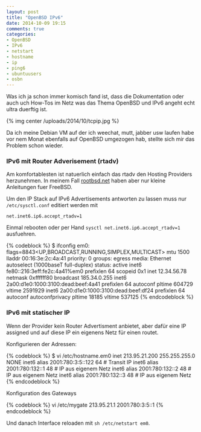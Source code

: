 ```yaml
---
layout: post
title: "OpenBSD IPv6"
date: 2014-10-09 19:15
comments: true
categories:
- OpenBSD
- IPv6
- netstart
- hostname
- ip
- ping6
- ubuntuusers
- osbn
---
```


Was ich ja schon immer komisch fand ist, dass die Dokumentation oder auch uch How-Tos im Netz was das Thema OpenBSD und IPv6
angeht echt ultra duerftig ist.

{% img center /uploads/2014/10/tcpip.jpg %}

Da ich meine Debian VM auf der ich
weechat, mutt, jabber usw laufen habe vor nem Monat ebenfalls auf OpenBSD
umgezogen hab, stellte sich mir das Problem schon wieder.

### IPv6 mit Router Adverisement (rtadv)

Am komfortablesten ist natuerlich einfach das rtadv den Hosting Providers
herzunehmen. In meinem Fall [rootbsd.net](http://rootbsd.net) haben aber nur
kleine Anleitungen fuer FreeBSD.

Um den IP Stack auf IPv6 Advertisements antworten zu lassen muss nur
`/etc/sysctl.conf` editiert werden mit

    net.inet6.ip6.accept_rtadv=1

Einmal rebooten oder per Hand `sysctl net.inet6.ip6.accept_rtadv=1` ausfuehren.

{% codeblock %}
$ ifconfig
em0: flags=8843<UP,BROADCAST,RUNNING,SIMPLEX,MULTICAST> mtu 1500
        lladdr 00:16:3e:2c:4a:41
        priority: 0
        groups: egress
        media: Ethernet autoselect (1000baseT full-duplex)
        status: active
        inet6 fe80::216:3eff:fe2c:4a41%em0 prefixlen 64 scopeid 0x1
        inet 12.34.56.78 netmask 0xffffff80 broadcast 185.34.0.255
        inet6 2a00:d1e0:1000:3100:dead:beef:4a41 prefixlen 64 autoconf pltime 604729 vltime 2591929
        inet6 2a00:d1e0:1000:3100:dead:beef:df24 prefixlen 64 autoconf autoconfprivacy pltime 18185 vltime 537125
{% endcodeblock %}

### IPv6 mit statischer IP

Wenn der Provider kein Router Advertisment anbietet, aber dafür eine IP assigned und auf diese IP
ein eigenens Netz für einen routet.

Konfigurieren der Adressen:

{% codeblock %}
$ vi /etc/hostname.em0
inet 213.95.21.200 255.255.255.0 NONE
inet6 alias 2001:780:3:5::122 64   # Transit IP
inet6 alias 2001:780:132::1 48     # IP aus eigenem Netz
inet6 alias 2001:780:132::2 48     # IP aus eigenem Netz
inet6 alias 2001:780:132::3 48     # IP aus eigenem Netz
{% endcodeblock %}

Konfiguration des Gateways

{% codeblock %}
vi /etc/mygate
213.95.21.1
2001:780:3:5::1
{% endcodeblock %}

Und danach Interface reloaden mit `sh /etc/netstart em0`.
